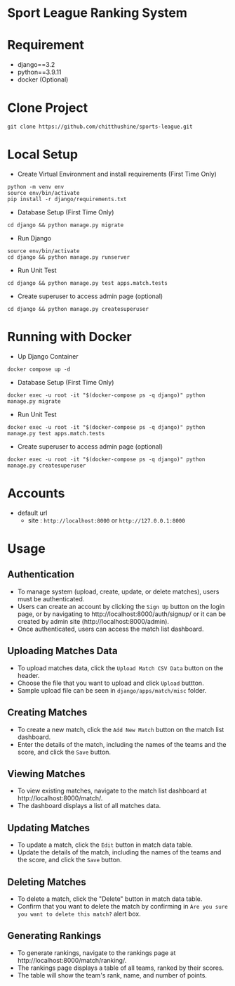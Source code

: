 # Sport League Ranking System
# Requirement
* django==3.2
* python==3.9.11
* docker (Optional)

# Clone Project 
```
git clone https://github.com/chitthushine/sports-league.git
```

# Local Setup
* Create Virtual Environment and install requirements (First Time Only)
```
python -m venv env
source env/bin/activate
pip install -r django/requirements.txt
```

* Database Setup (First Time Only)
```
cd django && python manage.py migrate
```

* Run Django
```
source env/bin/activate
cd django && python manage.py runserver
```

* Run Unit Test
```
cd django && python manage.py test apps.match.tests
```

* Create superuser to access admin page (optional)
```
cd django && python manage.py createsuperuser
```

# Running with Docker

* Up Django Container
```
docker compose up -d
```

* Database Setup (First Time Only)
```
docker exec -u root -it "$(docker-compose ps -q django)" python manage.py migrate
```

* Run Unit Test
```
docker exec -u root -it "$(docker-compose ps -q django)" python manage.py test apps.match.tests
```

* Create superuser to access admin page (optional)
```
docker exec -u root -it "$(docker-compose ps -q django)" python manage.py createsuperuser
```

# Accounts

* default url 
  * site : `http://localhost:8000` or `http://127.0.0.1:8000`


# Usage
## Authentication

- To manage system (upload, create, update, or delete matches), users must be authenticated. 
- Users can create an account by clicking the `Sign Up` button on the login page, or by navigating to http://localhost:8000/auth/signup/ or it can be created by admin site (http://localhost:8000/admin). 
- Once authenticated, users can access the match list dashboard.


## Uploading Matches Data

- To upload matches data, click the `Upload Match CSV Data` button on the header.
- Choose the file that you want to upload and click `Upload` buttton. 
- Sample upload file can be seen in `django/apps/match/misc` folder.

## Creating Matches

- To create a new match, click the `Add New Match` button on the match list dashboard. 
- Enter the details of the match, including the names of the teams and the score, and click the `Save` button.

## Viewing Matches

- To view existing matches, navigate to the match list dashboard at http://localhost:8000/match/. 
- The dashboard displays a list of all matches data.

## Updating Matches

- To update a match, click the `Edit` button in match data table. 
- Update the details of the match, including the names of the teams and the score, and click the `Save` button.

## Deleting Matches

- To delete a match, click the "Delete" button in match data table. 
- Confirm that you want to delete the match by confirming in `Are you sure you want to delete this match?` alert box.

## Generating Rankings

- To generate rankings, navigate to the rankings page at http://localhost:8000/match/ranking/. 
- The rankings page displays a table of all teams, ranked by their scores. 
- The table will show the team's rank, name, and number of points.

